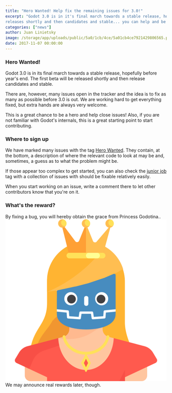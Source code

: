 ```yaml
---
title: "Hero Wanted! Help fix the remaining issues for 3.0!"
excerpt: "Godot 3.0 is in it's final march towards a stable release, hopefully before year's end. The first Beta will be
releases shortly and then candidates and stable... you can help and be a hero!"
categories: ["news"]
author: Juan Linietsky
image: /storage/app/uploads/public/5a0/1cb/4ce/5a01cb4ce7921429806565.png
date: 2017-11-07 00:00:00
---
```


### Hero Wanted!

Godot 3.0 is in its final march towards a stable release, hopefully before year's end. The first beta will be released shortly and then release candidates and stable.

There are, however, many issues open in the tracker and the idea is to fix as many as possible before 3.0 is out.
We are working hard to get everything fixed, but extra hands are always very welcome.

This is a great chance to be a hero and help close issues! Also, if you are not familiar with Godot's internals, this is a great starting point to start contributing.

### Where to sign up

We have marked many issues with the tag [Hero Wanted](https://github.com/godotengine/godot/issues?q=is%3Aopen+is%3Aissue+label%3A%22hero+wanted%21%22). They contain, at the bottom, a description of where the relevant code to look at may be and, sometimes, a guess as to what the problem might be.

If those appear too complex to get started, you can also check the [junior job](https://github.com/godotengine/godot/issues?q=is%3Aissue+is%3Aopen+label%3A%22junior+job%22) tag with a collection of issues with should be fixable relatively easily.

When you start working on an issue, write a comment there to let other contributors know that you're on it.

### What's the reward?

By fixing a bug, you will hereby obtain the grace from Princess Godotina..
![](/storage/app/media/godotina.png)
We may announce real rewards later, though.